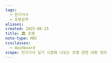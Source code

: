 ```yaml
---
tags:
  - 전기기사
  - 조명공학
aliases: 
created: 2025-06-15
title: 🏛️ 조명
note-type: MOC
cssclasses:
  - dashboard
scope: 전기기사 실기 시험에 나오는 조명 관련 내용 정리
---
```


